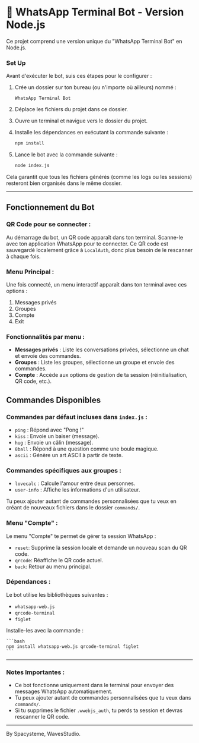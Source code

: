 # 💬 WhatsApp Terminal Bot - Version Node.js

Ce projet comprend une version unique du "WhatsApp Terminal Bot" en Node.js.

### Set Up

Avant d'exécuter le bot, suis ces étapes pour le configurer :

1. Crée un dossier sur ton bureau (ou n'importe où ailleurs) nommé :

    ```text
    WhatsApp Terminal Bot
    ```
2. Déplace les fichiers du projet dans ce dossier.
3. Ouvre un terminal et navigue vers le dossier du projet.
4. Installe les dépendances en exécutant la commande suivante :

    ```bash
    npm install
    ```

5. Lance le bot avec la commande suivante :

    ```bash
    node index.js
    ```

Cela garantit que tous les fichiers générés (comme les logs ou les sessions) resteront bien organisés dans le même dossier.

---

## Fonctionnement du Bot

### **QR Code pour se connecter :**
Au démarrage du bot, un QR code apparaît dans ton terminal. Scanne-le avec ton application WhatsApp pour te connecter. Ce QR code est sauvegardé localement grâce à `LocalAuth`, donc plus besoin de le rescanner à chaque fois.

### **Menu Principal :**
Une fois connecté, un menu interactif apparaît dans ton terminal avec ces options :
1. Messages privés
2. Groupes
3. Compte
4. Exit

### **Fonctionnalités par menu :**
- **Messages privés** : Liste les conversations privées, sélectionne un chat et envoie des commandes.
- **Groupes** : Liste les groupes, sélectionne un groupe et envoie des commandes.
- **Compte** : Accède aux options de gestion de ta session (réinitialisation, QR code, etc.).

## Commandes Disponibles

### **Commandes par défaut incluses dans `index.js`** :
- `ping` : Répond avec "Pong !"
- `kiss` : Envoie un baiser (message).
- `hug` : Envoie un câlin (message).
- `8ball` : Répond à une question comme une boule magique.
- `ascii` : Génère un art ASCII à partir de texte.

### **Commandes spécifiques aux groupes** :
- `lovecalc` : Calcule l'amour entre deux personnes.
- `user-info` : Affiche les informations d'un utilisateur.

Tu peux ajouter autant de commandes personnalisées que tu veux en créant de nouveaux fichiers dans le dossier `commands/`.

### **Menu "Compte"** :

Le menu "Compte" te permet de gérer ta session WhatsApp :

- `reset`: Supprime la session locale et demande un nouveau scan du QR code.
- `qrcode`: Réaffiche le QR code actuel.
- `back`: Retour au menu principal.

### **Dépendances** :

Le bot utilise les bibliothèques suivantes :

- `whatsapp-web.js`
- `qrcode-terminal`
- `figlet`

Installe-les avec la commande :

    ```bash
    npm install whatsapp-web.js qrcode-terminal figlet
    ```

---

### **Notes Importantes** :

- Ce bot fonctionne uniquement dans le terminal pour envoyer des messages WhatsApp automatiquement.
- Tu peux ajouter autant de commandes personnalisées que tu veux dans `commands/`.
- Si tu supprimes le fichier `.wwebjs_auth`, tu perds ta session et devras rescanner le QR code.

---

By Spacysteme, WavesStudio.